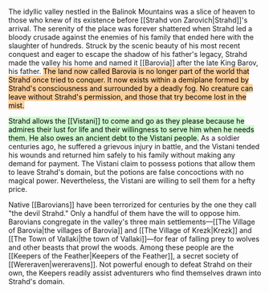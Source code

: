 The idyllic valley nestled in the Balinok Mountains was a slice of heaven to those who knew of its existence before [[Strahd von Zarovich|Strahd]]'s arrival. The serenity of the place was forever shattered when Strahd led a
bloody crusade against the enemies of his family that ended here with the slaughter of hundreds. Struck by the scenic beauty of his most recent conquest and eager to escape the shadow of his father's legacy, Strahd made the valley his home and named it [[Barovia]] after the late King Barov, his father. <mark style="background: #FFB86CA6;">The land now called Barovia is no longer part of the world that Strahd once tried to conquer. It now exists within a demiplane formed by Strahd's consciousness and surrounded by a deadly fog. No creature can leave without Strahd's permission, and those that try become lost in the mist.</mark>

<mark style="background: #BBFABBA6;">Strahd allows the [[Vistani]] to come and go as they please because he admires their lust for life and their willingness to serve him when he needs them. He also owes an ancient debt to the Vistani people.</mark> As a soldier centuries ago, he suffered a grievous injury in battle, and the Vistani tended his wounds and returned him safely to his family without making any demand for payment. The Vistani claim to possess potions that allow them to leave Strahd's domain, but the potions are false
concoctions with no magical power. Nevertheless, the Vistani are willing to sell them for a hefty price.

Native [[Barovians]] have been terrorized for centuries by the one they call "the devil Strahd." Only a handful of them have the will to oppose him. Barovians congregate in the valley's three main settlements—[[The Village of Barovia|the villages of Barovia]] and [[The Village of Krezk|Krezk]] and [[The Town of Vallaki|the town of Vallaki]]—for fear of falling prey to wolves and other beasts that prowl the woods. Among these people are the [[Keepers of the Feather|Keepers of the Feather]], a secret society of [[Wereraven|wereravens]]. Not powerful enough to defeat Strahd on their own, the Keepers readily assist adventurers who find themselves drawn into Strahd's domain.